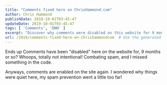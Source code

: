 ```yaml
---
title: "Comments fixed here on ChrisHammond.com"
author: Chris Hammond
publishDate: 2019-10-01T03:45:47
updateDate: 2019-10-01T03:45:47
tags: [ 'Comments', 'DNN' ]
excerpt: "Discover why comments were disabled on this website for 9 months in this post. Issue resolved, comments are now enabled again after spam prevention mishap."
url: /2019/comments-fixed-here-on-chrishammondcom  # Use the generated URL with year
---
```

<p>Ends up Comments have been &quot;disabled&quot; here on the website for, 9 months or so? Whoops, totally not intentional! Combating spam, and I missed something in the code.</p>  <p>Anyways, comments are enabled on the site again. I wondered why things were quiet here, my spam prevention went a little too far!</p> 

